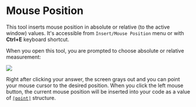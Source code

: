# Mouse Position

This tool inserts mouse position in absolute or relative (to the active window) values. It's accessible from `Insert/Mouse Position` menu or with **Ctrl+E** keyboard shortcut.

When you open this tool, you are prompted to choose absolute or relative measurement:

![](https://github.com/G1ANT-Robot/G1ANT.Manual/raw/develop/G1ANT.Manual/-assets/mouse-position.jpg)

Right after clicking your answer, the screen grays out and you can point your mouse cursor to the desired position. When you click the left mouse button, the current mouse position will be inserted into your code as a value of [`⟦point⟧`](../../G1ANT.Addons/G1ANT.Language/Structures/PointStructure.md) structure.


